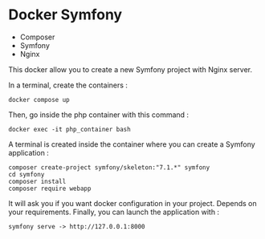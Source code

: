 # Docker Symfony
- Composer
- Symfony
- Nginx

This docker allow you to create a new Symfony project with Nginx server.

In a terminal, create the containers :

    docker compose up

Then, go inside the php container with this command :

    docker exec -it php_container bash

A terminal is created inside the container where you can create a Symfony application :

    composer create-project symfony/skeleton:"7.1.*" symfony
    cd symfony
    composer install
    composer require webapp

It will ask you if you want docker configuration in your project. Depends on your requirements.
Finally, you can launch the application with :

    symfony serve -> http://127.0.0.1:8000
    
